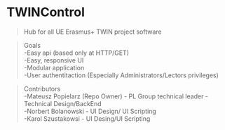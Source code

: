 # TWINControl
> Hub for all UE Erasmus+ TWIN project software

>Goals  
-Easy api (based only at HTTP/GET)    
-Easy, responsive UI  
-Modular application  
-User authentitaction (Especially Administrators/Lectors privileges)

>Contributors    
-Mateusz Popielarz (Repo Owner) - PL Group technical leader - Technical Design/BackEnd  
-Norbert Bolanowski - UI Design/ UI Scripting  
-Karol Szustakowsi - UI Desing/UI Scripting   
